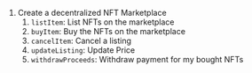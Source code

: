 
1. Create a decentralized NFT Marketplace
    1. `listItem`: List NFTs on the marketplace
    2. `buyItem`: Buy the NFTs on the marketplace
    3. `cancelItem`: Cancel a listing
    4. `updateListing`: Update Price
    4. `withdrawProceeds`: Withdraw payment for my bought NFTs
